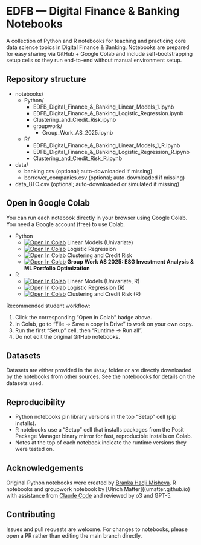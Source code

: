 # EDFB — Digital Finance & Banking Notebooks

A collection of Python and R notebooks for teaching and practicing core data science topics in Digital Finance & Banking. Notebooks are prepared for easy sharing via GitHub + Google Colab and include self-bootstrapping setup cells so they run end-to-end without manual environment setup.

## Repository structure

- notebooks/
  - Python/
    - EDFB_Digital_Finance_&_Banking_Linear_Models_1.ipynb
    - EDFB_Digital_Finance_&_Banking_Logistic_Regression.ipynb
    - Clustering_and_Credit_Risk.ipynb
    - groupwork/
      - Group_Work_AS_2025.ipynb
  - R/
    - EDFB_Digital_Finance_&_Banking_Linear_Models_1_R.ipynb
    - EDFB_Digital_Finance_&_Banking_Logistic_Regression_R.ipynb
    - Clustering_and_Credit_Risk_R.ipynb
- data/
  - banking.csv (optional; auto-downloaded if missing)
  - borrower_companies.csv (optional; auto-downloaded if missing)
- data_BTC.csv (optional; auto-downloaded or simulated if missing)

## Open in Google Colab

You can run each notebook directly in your browser using Google Colab. You need a Google account (free) to use Colab.

- Python
  - [![Open In Colab](https://colab.research.google.com/assets/colab-badge.svg)](https://colab.research.google.com/github/umatter/EDFB/blob/main/notebooks/Python/EDFB_Digital_Finance_%26_Banking_Linear_Models_1.ipynb) Linear Models (Univariate)
  - [![Open In Colab](https://colab.research.google.com/assets/colab-badge.svg)](https://colab.research.google.com/github/umatter/EDFB/blob/main/notebooks/Python/EDFB_Digital_Finance_%26_Banking_Logistic_Regression.ipynb) Logistic Regression
  - [![Open In Colab](https://colab.research.google.com/assets/colab-badge.svg)](https://colab.research.google.com/github/umatter/EDFB/blob/main/notebooks/Python/Clustering_and_Credit_Risk.ipynb) Clustering and Credit Risk
  - [![Open In Colab](https://colab.research.google.com/assets/colab-badge.svg)](https://colab.research.google.com/github/umatter/EDFB/blob/main/notebooks/Python/groupwork/Group_Work_AS_2025.ipynb) **Group Work AS 2025: ESG Investment Analysis & ML Portfolio Optimization**
- R
  - [![Open In Colab](https://colab.research.google.com/assets/colab-badge.svg)](https://colab.research.google.com/github/umatter/EDFB/blob/main/notebooks/R/EDFB_Digital_Finance_%26_Banking_Linear_Models_1_R.ipynb) Linear Models (Univariate, R)
  - [![Open In Colab](https://colab.research.google.com/assets/colab-badge.svg)](https://colab.research.google.com/github/umatter/EDFB/blob/main/notebooks/R/EDFB_Digital_Finance_%26_Banking_Logistic_Regression_R.ipynb) Logistic Regression (R)
  - [![Open In Colab](https://colab.research.google.com/assets/colab-badge.svg)](https://colab.research.google.com/github/umatter/EDFB/blob/main/notebooks/R/Clustering_and_Credit_Risk_R.ipynb) Clustering and Credit Risk (R)

Recommended student workflow:
1. Click the corresponding “Open in Colab” badge above.
2. In Colab, go to “File → Save a copy in Drive” to work on your own copy.
3. Run the first “Setup” cell, then “Runtime → Run all”.
4. Do not edit the original GitHub notebooks.

## Datasets

Datasets are either provided in the `data/` folder or are directly downloaded by the notebooks from other sources. See the noteboooks for details on the datasets used.

## Reproducibility

- Python notebooks pin library versions in the top “Setup” cell (pip installs).
- R notebooks use a “Setup” cell that installs packages from the Posit Package Manager binary mirror for fast, reproducible installs on Colab.
- Notes at the top of each notebook indicate the runtime versions they were tested on.

## Acknowledgements

Original Python notebooks were created by [Branka Hadji Misheva](https://www.bfh.ch/en/about-bfh/people/w76zvjktchs5/). R notebooks and groupwork notebook by [Ulrich Matter]((umatter.github.io) with assistance from [Claude Code](https://www.anthropic.com/claude-code) and reviewed by o3 and GPT-5.

## Contributing

Issues and pull requests are welcome. For changes to notebooks, please open a PR rather than editing the main branch directly.
